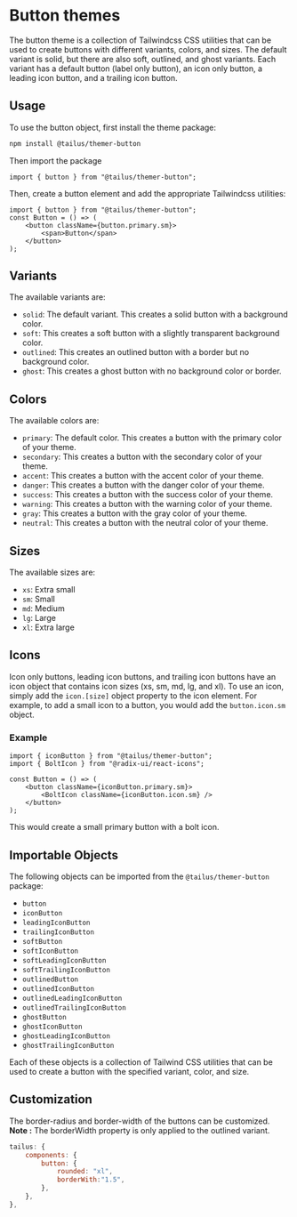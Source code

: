 # Button themes

The button theme is a collection of Tailwindcss CSS utilities that can be used to create buttons with different variants, colors, and sizes. The default variant is solid, but there are also soft, outlined, and ghost variants. Each variant has a default button (label only button), an icon only button, a leading icon button, and a trailing icon button.

## Usage

To use the button object, first install the theme package:

```bash
npm install @tailus/themer-button
```

Then import the package

```tsx
import { button } from "@tailus/themer-button";
```

Then, create a button element and add the appropriate Tailwindcss utilities:

```tsx
import { button } from "@tailus/themer-button";
const Button = () => (
    <button className={button.primary.sm}>
        <span>Button</span>
    </button>
);
```

## Variants

The available variants are:

-   `solid`: The default variant. This creates a solid button with a background color.
-   `soft`: This creates a soft button with a slightly transparent background color.
-   `outlined`: This creates an outlined button with a border but no background color.
-   `ghost`: This creates a ghost button with no background color or border.

## Colors

The available colors are:

-   `primary`: The default color. This creates a button with the primary color of your theme.
-   `secondary`: This creates a button with the secondary color of your theme.
-   `accent`: This creates a button with the accent color of your theme.
-   `danger`: This creates a button with the danger color of your theme.
-   `success`: This creates a button with the success color of your theme.
-   `warning`: This creates a button with the warning color of your theme.
-   `gray`: This creates a button with the gray color of your theme.
-   `neutral`: This creates a button with the neutral color of your theme.

## Sizes

The available sizes are:

-   `xs`: Extra small
-   `sm`: Small
-   `md`: Medium
-   `lg`: Large
-   `xl`: Extra large

## Icons

Icon only buttons, leading icon buttons, and trailing icon buttons have an icon object that contains icon sizes (xs, sm, md, lg, and xl). To use an icon, simply add the `icon.[size]` object property to the icon element. For example, to add a small icon to a button, you would add the `button.icon.sm` object.

### Example

```tsx
import { iconButton } from "@tailus/themer-button";
import { BoltIcon } from "@radix-ui/react-icons";

const Button = () => (
    <button className={iconButton.primary.sm}>
        <BoltIcon className={iconButton.icon.sm} />
    </button>
);
```

This would create a small primary button with a bolt icon.

## Importable Objects

The following objects can be imported from the `@tailus/themer-button` package:

-   `button`
-   `iconButton`
-   `leadingIconButton`
-   `trailingIconButton`
-   `softButton`
-   `softIconButton`
-   `softLeadingIconButton`
-   `softTrailingIconButton`
-   `outlinedButton`
-   `outlinedIconButton`
-   `outlinedLeadingIconButton`
-   `outlinedTrailingIconButton`
-   `ghostButton`
-   `ghostIconButton`
-   `ghostLeadingIconButton`
-   `ghostTrailingIconButton`

Each of these objects is a collection of Tailwind CSS utilities that can be used to create a button with the specified variant, color, and size.

## Customization

The border-radius and border-width of the buttons can be customized.
**Note :** The borderWidth property is only applied to the outlined variant.

```js
tailus: {
    components: {
        button: {
            rounded: "xl",
            borderWith:"1.5",
        },
    },
},
```
